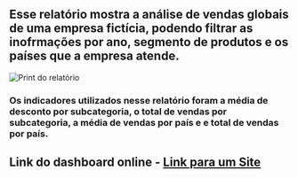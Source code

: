 ##   Esse relatório mostra a análise de vendas globais de uma empresa fictícia, podendo filtrar as inofrmações por ano, segmento de produtos e os países que a empresa atende.

![Print do relatório](https://1drv.ms/i/s!Av-r_w_jbjdFgaoJw4SgpktaghSJGQ?e=uigFIy)

###   Os indicadores utilizados nesse relatório foram a média de desconto por subcategoria, o total de vendas por subcategoria, a média de vendas por país e e total de vendas por país.

## Link do dashboard online - [Link para um Site](https://app.powerbi.com/view?r=eyJrIjoiYzQzMjBiNDAtMGE3MS00MDlmLWE0MDktNjcyN2EyZThiYmFjIiwidCI6ImIxMDUxYzRiLTNiOTQtNDFhYi05NDQxLWU3M2E3MjM0MmZkZCJ9)
